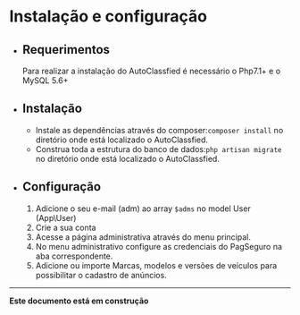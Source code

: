 # Instalação e configuração
* ## Requerimentos
     Para realizar a instalação do AutoClassfied é necessário o Php7.1+ e o MySQL 5.6+
* ## Instalação
     * Instale as dependências através do composer:`composer install` no diretório onde está localizado o AutoClassfied.
     * Construa toda a estrutura do banco de dados:`php artisan migrate` no diretório onde está localizado o AutoClassfied.
* ## Configuração
     1.  Adicione o seu e-mail (adm) ao array `$adms` no model User (App\User)
     2.  Crie a sua conta
     3.  Acesse a página administrativa através do menu principal.
     4.  No menu administrativo configure as credenciais do PagSeguro na aba correspondente.
     5.  Adicione ou importe Marcas, modelos e versões de veículos para possibilitar o cadastro de anúncios.

***

**Este documento está em construção**


